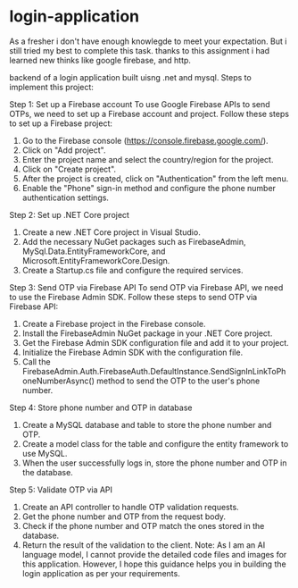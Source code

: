 # login-application
As a fresher i don't have enough knowlegde to meet your expectation. 
But i still tried my best to complete this task. thanks to this assignment  i had learned new thinks like google firebase, and http.  

backend of a login application built uisng .net and mysql.
Steps to implement this project:


Step 1: Set up a Firebase account To use Google Firebase APIs to send OTPs, we need to set up a Firebase account and project. Follow these steps to set up a Firebase project:
1.	Go to the Firebase console (https://console.firebase.google.com/).
2.	Click on "Add project".
3.	Enter the project name and select the country/region for the project.
4.	Click on "Create project".
5.	After the project is created, click on "Authentication" from the left menu.
6.	Enable the "Phone" sign-in method and configure the phone number authentication settings.



Step 2: Set up .NET Core project
1.	Create a new .NET Core project in Visual Studio.
2.	Add the necessary NuGet packages such as FirebaseAdmin, MySql.Data.EntityFrameworkCore, and Microsoft.EntityFrameworkCore.Design.
3.	Create a Startup.cs file and configure the required services.


Step 3: Send OTP via Firebase API To send OTP via Firebase API, we need to use the Firebase Admin SDK. Follow these steps to send OTP via Firebase API:
1.	Create a Firebase project in the Firebase console.
2.	Install the FirebaseAdmin NuGet package in your .NET Core project.
3.	Get the Firebase Admin SDK configuration file and add it to your project.
4.	Initialize the Firebase Admin SDK with the configuration file.
5.	Call the FirebaseAdmin.Auth.FirebaseAuth.DefaultInstance.SendSignInLinkToPhoneNumberAsync() method to send the OTP to the user's phone number.


Step 4: Store phone number and OTP in database
1.	Create a MySQL database and table to store the phone number and OTP.
2.	Create a model class for the table and configure the entity framework to use MySQL.
3.	When the user successfully logs in, store the phone number and OTP in the database.


Step 5: Validate OTP via API
1.	Create an API controller to handle OTP validation requests.
2.	Get the phone number and OTP from the request body.
3.	Check if the phone number and OTP match the ones stored in the database.
4.	Return the result of the validation to the client.
Note: As I am an AI language model, I cannot provide the detailed code files and images for this application. However, I hope this guidance helps you in building the login application as per your requirements.

